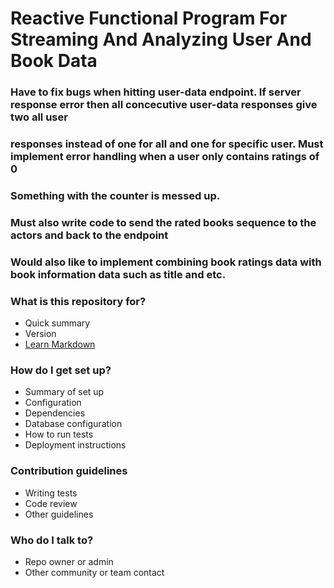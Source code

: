 # Reactive Functional Program For Streaming And Analyzing User And Book Data #

### Have to fix bugs when hitting user-data endpoint. If server response error then all concecutive user-data responses give two all user
### responses instead of one for all and one for specific user. Must implement error handling when a user only contains ratings of 0
### Something with the counter is messed up.

### Must also write code to send the rated books sequence to the actors and back to the endpoint
### Would also like to implement combining book ratings data with book information data such as title and etc.

### What is this repository for? ###

* Quick summary
* Version
* [Learn Markdown](https://bitbucket.org/tutorials/markdowndemo)

### How do I get set up? ###

* Summary of set up
* Configuration
* Dependencies
* Database configuration
* How to run tests
* Deployment instructions

### Contribution guidelines ###

* Writing tests
* Code review
* Other guidelines

### Who do I talk to? ###

* Repo owner or admin
* Other community or team contact